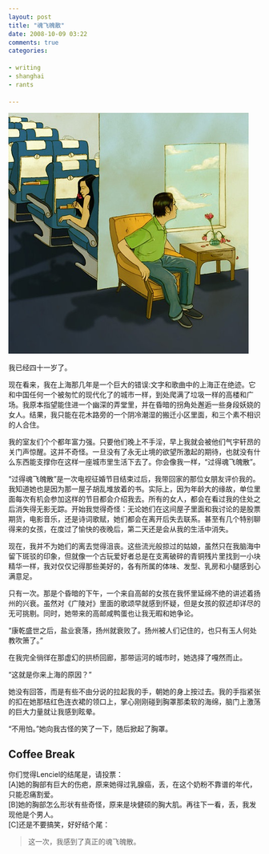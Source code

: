 ```yaml
---
layout: post
title: "魂飞魄散"
date: 2008-10-09 03:22
comments: true
categories: 

- writing
- shanghai
- rants

---
```



![Memo of the old man](/downloads/images/memo_of_the_old_man.jpg "Don't touch me...")

我已经四十一岁了。

现在看来，我在上海那几年是一个巨大的错误:文字和歌曲中的上海正在绝迹。它和中国任何一个被匆忙的现代化了的城市一样，到处爬满了垃圾一样的高楼和广场。我原本指望能住进一个幽深的弄堂里，并在昏暗的拐角处邂逅一些身段妖娆的女人。结果，我只能在花木路旁的一个阴冷潮湿的搬迁小区里面，和三个素不相识的人合住。

我的室友们个个都年富力强。只要他们晚上不手淫，早上我就会被他们气宇轩昂的关门声惊醒。这并不奇怪。一旦没有了永无止境的欲望所激起的期待，也就没有什么东西能支撑你在这样一座城市里生活下去了。你会像我一样，“过得魂飞魄散”。

“过得魂飞魄散”是一次电视征婚节目结束过后，我带回家的那位女朋友评价我的。我知道她也是因为那一屋子胡乱堆放着的书。实际上，因为年龄大的缘故，单位里面每次有机会参加这样的节目都会介绍我去。所有的女人，都会在看过我的住处之后消失得无影无踪。开始我觉得奇怪：无论她们在这间屋子里面和我讨论的是股票期货，电影音乐，还是诗词歌赋，她们都会在离开后失去联系。甚至有几个特别聊得来的女孩，在度过了愉快的夜晚后，第二天还是会从我的生活中消失。

现在，我并不为她们的离去觉得沮丧。这些流光般掠过的姑娘，虽然只在我脑海中留下斑驳的印象，但就像一个古玩爱好者总是在支离破碎的青铜残片里找到一小块精华一样，我对仅仅记得那些美好的，各有所属的体味、发型、乳房和小腿感到心满意足。

只有一次。那是个昏暗的下午，一个来自高邮的女孩在我怀里延绵不绝的讲述着扬州的兴衰。虽然对《广陵对》里面的歌颂早就感到怀疑，但是女孩的叙述却详尽的无可挑剔。同时，她带来的高邮咸鸭蛋也让我无暇和她争论。

“康乾盛世之后，盐业衰落，扬州就衰败了。扬州被人们记住的，也只有玉人何处教吹箫了。”

在我完全徜徉在那虚幻的拱桥回廊，那带运河的城市时，她选择了嘎然而止。

“这就是你来上海的原因？”

她没有回答，而是有些不由分说的拉起我的手，朝她的身上按过去。我的手指紧张的扣在她那桔红色连衣裙的领口上，掌心刚刚碰到胸罩那柔软的海绵，脑门上激荡的巨大力量就让我感到眩晕。

“不用怕。”她向我古怪的笑了一下，随后掀起了胸罩。


**Coffee Break**
------------------

你们觉得Lenciel的结尾是，请投票：  
[A]她的胸部有巨大的伤疤，原来她得过乳腺癌，丢，在这个奶粉不靠谱的年代，只能忍痛割爱。  
[B]她的胸部怎么形状有些奇怪，原来是块健硕的胸大肌。再往下一看，丢，我发现他是个男人。  
[C]还是不要搞笑，好好结个尾：

> 这一次，我感到了真正的魂飞魄散。
